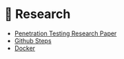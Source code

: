
# 📖 Research

 - [Penetration Testing Research Paper](https://drive.google.com/file/d/1rLXOe8AOHbMTvmWsyNy2t2PijXosd1w8/view?usp=share_link)
 - [Github Steps](https://drive.google.com/file/d/1RtANDNXwEHBl9lyTQGnSL2bbFN2T2exH/view?usp=share_link)
 - [Docker](https://drive.google.com/file/d/1i3ewSnyQ0-FZA_Wii3V49W3eCUpXdyzm/view?usp=share_link)
